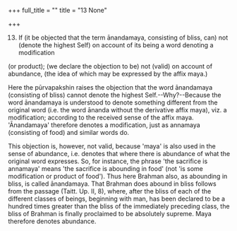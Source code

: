 +++
full_title = ""
title = "13 None"

+++


13. If (it be objected that the term ānandamaya, consisting of bliss, can) not (denote the highest Self) on account of its being a word denoting a modification

 (or product); (we declare the objection to be) not (valid) on account of abundance, (the idea of which may be expressed by the affix maya.)

Here the pūrvapakshin raises the objection that the word ānandamaya (consisting of bliss) cannot denote the highest Self.--Why?--Because the word ānandamaya is understood to denote something different from the original word (i.e. the word ānanda without the derivative affix maya), viz. a modification; according to the received sense of the affix maya. 'Ānandamaya' therefore denotes a modification, just as annamaya (consisting of food) and similar words do.

This objection is, however, not valid, because 'maya' is also used in the sense of abundance, i.e. denotes that where there is abundance of what the original word expresses. So, for instance, the phrase 'the sacrifice is annamaya' means 'the sacrifice is abounding in food' (not 'is some modification or product of food'). Thus here Brahman also, as abounding in bliss, is called ānandamaya. That Brahman does abound in bliss follows from the passage (Taitt. Up. II, 8), where, after the bliss of each of the different classes of beings, beginning with man, has been declared to be a hundred times greater than the bliss of the immediately preceding class, the bliss of Brahman is finally proclaimed to be absolutely supreme. Maya therefore denotes abundance.

